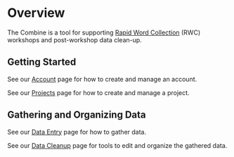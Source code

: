 # Overview

The Combine is a tool for supporting
[Rapid Word Collection](https://www.sil.org/dictionaries-lexicography/rapid-word-collection-methodology) (RWC) workshops
and post-workshop data clean-up.

## Getting Started

See our [Account](account.md) page for how to create and manage an account.

See our [Projects](project.md) page for how to create and manage a project.

## Gathering and Organizing Data

See our [Data Entry](dataEntry.md) page for how to gather data.

See our [Data Cleanup](goals.md) page for tools to edit and organize the gathered data.
